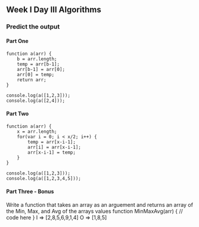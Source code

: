 ## Week I Day III Algorithms

### Predict the output

#### Part One

    function a(arr) {
        b = arr.length;
        temp = arr[b-1];
        arr[b-1] = arr[0];
        arr[0] = temp;
        return arr;
    }

    console.log(a([1,2,3]));
    console.log(a([2,4]));

#### Part Two

    function a(arr) {
        x = arr.length;
        for(var i = 0; i < x/2; i++) {
            temp = arr[x-i-1];
            arr[i] = arr[x-i-1];
            arr[x-i-1] = temp;
        }
    }

    console.log(a([1,2,3]));
    console.log(a([1,2,3,4,5]));

#### Part Three - Bonus

Write a function that takes an array as an arguement and returns an array of the Min, Max, and Avg of the arrays values
    function MinMaxAvg(arr) {
        // code here
    }
    I => [2,8,5,6,9,1,4]
    O => [1,8,5]